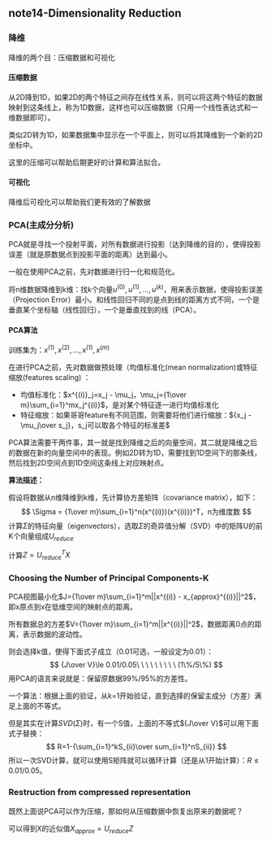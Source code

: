## note14-Dimensionality Reduction

### 降维

降维的两个目：压缩数据和可视化

#### 压缩数据

从2D降到1D，如果2D的两个特征之间存在线性关系，则可以将这两个特征的数据映射到这条线上，称为1D数据，这样也可以压缩数据（只用一个线性表达式和一维数据即可）。

类似2D转为1D，如果数据集中显示在一个平面上，则可以将其降维到一个新的2D坐标中。

这里的压缩可以帮助后期更好的计算和算法拟合。

#### 可视化

降维后可视化可以帮助我们更有效的了解数据

### PCA(主成分分析)

PCA就是寻找一个投射平面，对所有数据进行投影（达到降维的目的），使得投影误差（就是原数据点到投影平面的距离）达到最小。

一般在使用PCA之前，先对数据进行归一化和规范化。

将n维数据降维到k维：找k个向量$u^{(0)},u^{(1)},…,u^{(k)}$，用来表示数据，使得投影误差（Projection Error）最小。和线性回归不同的是点到线的距离方式不同，一个是垂直某个坐标轴（线性回归），一个是垂直找到的线（PCA）。

#### PCA算法

训练集为：$x^{(1)},x^{(2)},…, x^{(1)},x^{(m)}$

在进行PCA之前，先对数据做预处理（均值标准化(mean normalization)或特征缩放(features scaling) ：

* 均值标准化：$x^{(i)}_j=x_j - \mu_j，\mu_j={1\over m}\sum_{i=1}^mx_j^{(i)}$，是对某个特征逐一进行均值标准化
* 特征缩放：如果哥哥feature有不同范围，则需要将他们进行缩放：${x_j - \mu_j\over s_j}，s_j可以取各个特征的标准差$


PCA算法需要干两件事，其一就是找到降维之后的向量空间，其二就是降维之后的数据在新的向量空间中的表现。例如2D转为1D，需要找到1D空间下的那条线，然后找到2D空间点到1D空间这条线上对应映射点。

__算法描述：__

假设将数据从n维降维到k维，先计算协方差矩阵（covariance matrix），如下：
$$
\Sigma = {1\over m}\sum_{i=1}^n(x^{(i)})(x^{(i)})^T，n为维度数
$$
计算$\Sigma$的特征向量（eigenvectors），选取$\Sigma$的奇异值分解（SVD）中的矩阵U的前K个向量组成$U_{reduce}$

计算$Z=U_{reduce}^TX$

### Choosing the Number of Principal Components-K

PCA视图最小化$J={1\over m}\sum_{i=1}^m||x^{(i)} - x_{approx}^{(i)}||^2$，即x原点到x在低维空间的映射点的距离。

所有数据总的方差$V={1\over m}\sum_{i=1}^m||x^{(i)}||^2$，数据距离0点的距离，表示数据的波动性。

则会选择k值，使得下面式子成立（0.01可选，一般设定为0.01）：
$$
{J\over V}\le 0.01/0.05\ \ \ \ \ \ \ \  \ (1\%/5\%)
$$
用PCA的语言来说就是：保留原数据99%/95%的方差性。

一个算法：根据上面的验证，从k=1开始验证，直到选择的保留主成分（方差）满足上面的不等式。

但是其实在计算$SVD(\Sigma)$时，有一个S值，上面的不等式${J\over V}$可以用下面式子替换：
$$
R=1-{\sum_{i=1}^kS_{ii}\over sum_{i=1}^nS_{ii}}
$$
所以一次SVD计算，就可以使用S矩阵就可以循环计算（还是从1开始计算）：$R\le 0.01/0.05$。

### Restruction from compressed representation

既然上面说PCA可以作为压缩，那如何从压缩数据中恢复出原来的数据呢？

可以得到X的近似值$X_{approx}=U_{reduce}Z$

